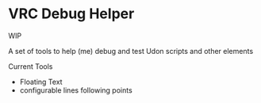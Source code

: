 #  VRC Debug Helper

WIP

A set of tools to help (me) debug and test Udon scripts and other elements

Current Tools
- Floating Text
- configurable lines following points